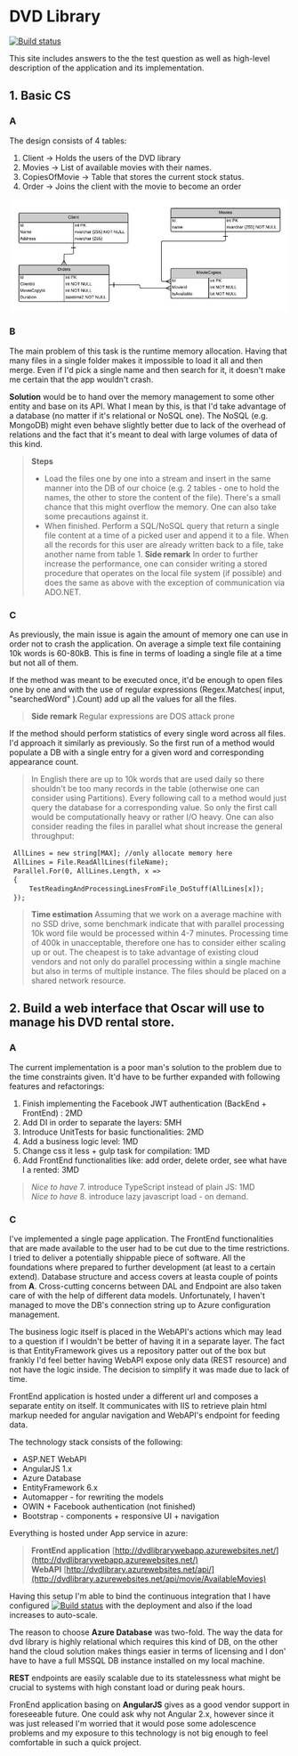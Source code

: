 # DVD Library
[![Build status](https://ci.appveyor.com/api/projects/status/x7pr6aw8un4558i1?svg=true)](https://ci.appveyor.com/project/dwlodarz/dvdlibrary)

This site includes answers to the the test question as well as high-level description of the application and its implementation.

## 1. Basic CS

### A
The design consists of 4 tables:
1. Client -> Holds the users of the DVD library
2. Movies -> List of available movies with their names.
3. CopiesOfMovie -> Table that stores the current stock status.
4. Order -> Joins the client with the movie to become an order

<p align="center">
  <img src="/dbstructure.jpeg" width="550"/>
</p>

### B
The main problem of this task is the runtime memory allocation. Having that many files in a single folder makes it impossible to load it all and then merge. 
Even if I'd pick a single name and then search for it, it doesn't make me certain that the app wouldn't crash.

**Solution** would be to hand over the memory management to some other entity and base on its API. What I mean by this, is that I'd take advantage of
a database (no matter if it's relational or NoSQL one). The NoSQL (e.g. MongoDB) might even behave slightly better due to lack of the overhead of relations and the fact
that it's meant to deal with large volumes of data of this kind.

> **Steps**
> - Load the files one by one into a stream and insert in the same manner into the DB of our choice (e.g. 2 tables - one to hold the names, the other to store the content of the file).
>    There's a small chance that this might overflow the memory. One can also take some precautions against it.
> - When finished. Perform a SQL/NoSQL query that return a single file content at a time of a picked user and append it to a file. When all the records for this user are already 
>	 written back to a file, take another name from table 1.
> **Side remark**
> In order to further increase the performance, one can consider writing a stored procedure that operates on the local file system (if possible) and does the same as above
> with the exception of communication via ADO.NET.

### C
As previously, the main issue is again the amount of memory one can use in order not to crash the application. On average a simple text file containing 10k words is 60-80kB. 
This is fine in terms of loading a single file at a time but not all of them.

If the method was meant to be executed once, it'd be enough to open files one by one and with the use of regular expressions (Regex.Matches( input,  "searchedWord" ).Count) add up 
all the values for all the files. 
> **Side remark**
> Regular expressions are DOS attack prone

If the method should perform statistics of every single word across all files. I'd approach it similarly as previously. So the first run of a method would populate a DB with
a single entry for a given word and corresponding appearance count. 
> In English there are up to 10k words that are used daily so there shouldn't be too many records in the table (otherwise one can consider using Partitions).
Every following call to a method would just query the database for a corresponding value. So only the first call would be computationally heavy or rather I/O heavy. 
One can also consider reading the files in parallel what shout increase the general throughput:

```
 AllLines = new string[MAX]; //only allocate memory here
 AllLines = File.ReadAllLines(fileName);
 Parallel.For(0, AllLines.Length, x =>
 {
     TestReadingAndProcessingLinesFromFile_DoStuff(AllLines[x]);
 });
```

> **Time estimation**
> Assuming that we work on a average machine with no SSD drive, some benchmark indicate that with parallel processing 10k word file would be processed within 4-7 minutes. Processing
> time of 400k in unacceptable, therefore one has to consider either scaling up or out. The cheapest is to take advantage of existing cloud vendors and not only do parallel processing
> within a single machine but also in terms of multiple instance. The files should be placed on a shared network resource.

## 2. Build a web interface that Oscar will use to manage his DVD rental store.

### A
The current implementation is a poor man's solution to the problem due to the time constraints given. It'd have to be further expanded with following features and refactorings:<br />
1. Finish implementing the Facebook JWT authentication (BackEnd + FrontEnd) : 2MD<br />
2. Add DI in order to separate the layers: 5MH<br />
3. Introduce UnitTests for basic functionalities: 2MD<br />
4. Add a business logic level: 1MD<br />
5. Change css it less + gulp task for compilation: 1MD<br />
6. Add FrontEnd functionalities like: add order, delete order, see what have I a rented: 3MD<br />
> *Nice to have* 7. introduce TypeScript instead of plain JS: 1MD<br />
> *Nice to have* 8. introduce lazy javascript load - on demand.<br />

### C
I've implemented a single page application. The FrontEnd functionalities that are made available to the user had to be cut due to the time restrictions. I tried to deliver
a potentially shippable piece of software. All the foundations where prepared to further development (at least to a certain extend). 
Database structure and access covers at leasta couple of points from **A**. Cross-cutting concerns between DAL and Endpoint are also taken care of with the help of different
data models. Unfortunately, I haven't managed to move the DB's connection string up to Azure configuration management.

The business logic itself is placed in the WebAPI's actions which may lead to a question if I wouldn't be better of having it in a separate layer. The fact is that EntityFramework gives
us a repository patter out of the box but frankly I'd feel better having WebAPI expose only data (REST resource) and not have the logic inside. The decision to simplify it was
made due to lack of time. 

FrontEnd application is hosted under a different url and composes a separate entity on itself. It communicates with IIS to retrieve plain html markup needed for angular navigation and
WebAPI's endpoint for feeding data.

The technology stack consists of the following:

- ASP.NET WebAPI
- AngularJS 1.x
- Azure Database
- EntityFramework 6.x
- Automapper - for rewriting the models
- OWIN + Facebook authentication (not finished)
- Bootstrap - components + responsive UI + navigation

Everything is hosted under App service in azure:
> **FrontEnd application** [http://dvdlibrarywebapp.azurewebsites.net/](http://dvdlibrarywebapp.azurewebsites.net/)<br />
> **WebAPI** [http://dvdlibrary.azurewebsites.net/api/](http://dvdlibrary.azurewebsites.net/api/movie/AvailableMovies)

Having this setup I'm able to bind the continuous integration that I have configured [![Build status](https://ci.appveyor.com/api/projects/status/x7pr6aw8un4558i1?svg=true)](https://ci.appveyor.com/project/dwlodarz/dvdlibrary)
with the deployment and also if the load increases to auto-scale.

The reason to choose **Azure Database** was two-fold. The way the data for dvd library is highly relational which requires this kind of DB, on the other hand the cloud solution 
makes things easier in terms of licensing and I don' have to have a full MSSQL DB instance installed on my local machine.

**REST** endpoints are easily scalable due to its statelessness what might be crucial to systems with high constant load or during peak hours.

FronEnd application basing on **AngularJS** gives as a good vendor support in foreseeable future. One could ask why not Angular 2.x, however since it was just released I'm worried that
it would pose some adolescence problems and my exposure to this technology is not big enough to feel comfortable in such a quick project.